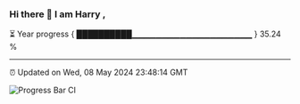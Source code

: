 ### Hi there 👋 I am Harry , 

⏳ Year progress { ██████████▁▁▁▁▁▁▁▁▁▁▁▁▁▁▁▁▁▁▁▁ } 35.24 %

---

⏰ Updated on Wed, 08 May 2024 23:48:14 GMT

![Progress Bar CI](https://github.com/duykhang68/duykhang68/workflows/Progress%20Bar%20CI/badge.svg)
